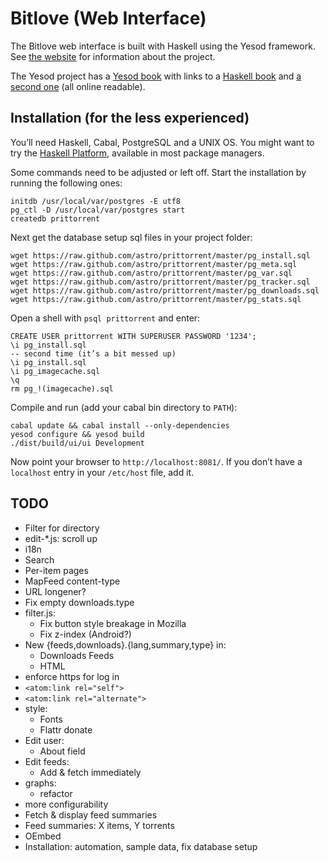 # Bitlove (Web Interface)

The Bitlove web interface is built with Haskell using the Yesod framework. See [the website](http://bitlove.org/) for information about the project.

The Yesod project has a [Yesod book](http://www.yesodweb.com/book) with links to a [Haskell book](http://learnyouahaskell.com/chapters) and [a second one](http://book.realworldhaskell.org/read/) (all online readable).

## Installation (for the less experienced)

You’ll need Haskell, Cabal, PostgreSQL and a UNIX OS. You might want to try the [Haskell Platform](http://hackage.haskell.org/platform/), available in most package managers.

Some commands need to be adjusted or left off. Start the installation by running the following ones:

    initdb /usr/local/var/postgres -E utf8
    pg_ctl -D /usr/local/var/postgres start
    createdb prittorrent

Next get the database setup sql files in your project folder:

    wget https://raw.github.com/astro/prittorrent/master/pg_install.sql
    wget https://raw.github.com/astro/prittorrent/master/pg_meta.sql
    wget https://raw.github.com/astro/prittorrent/master/pg_var.sql
    wget https://raw.github.com/astro/prittorrent/master/pg_tracker.sql
    wget https://raw.github.com/astro/prittorrent/master/pg_downloads.sql
    wget https://raw.github.com/astro/prittorrent/master/pg_stats.sql

Open a shell with `psql prittorrent` and enter:

    CREATE USER prittorrent WITH SUPERUSER PASSWORD '1234';
    \i pg_install.sql
    -- second time (it’s a bit messed up)
    \i pg_install.sql
    \i pg_imagecache.sql
    \q
    rm pg_!(imagecache).sql

Compile and run (add your cabal bin directory to `PATH`):

    cabal update && cabal install --only-dependencies
    yesod configure && yesod build
    ./dist/build/ui/ui Development

Now point your browser to `http://localhost:8081/`. If you don’t have a `localhost` entry in your `/etc/host` file, add it.

## TODO

* Filter for directory
* edit-*.js: scroll up
* i18n
* Search
* Per-item pages
* MapFeed content-type
* URL longener?
* Fix empty downloads.type
* filter.js:
  * Fix button style breakage in Mozilla
  * Fix z-index (Android?)
* New {feeds,downloads}.{lang,summary,type} in:
  * Downloads Feeds
  * HTML
* enforce https for log in
* `<atom:link rel="self">`
* `<atom:link rel="alternate">`
* style:
  * Fonts
  * Flattr donate
* Edit user:
  * About field
* Edit feeds:
  * Add & fetch immediately
* graphs:
  * refactor
* more configurability
* Fetch & display feed summaries
* Feed summaries: X items, Y torrents
* OEmbed
* Installation: automation, sample data, fix database setup
